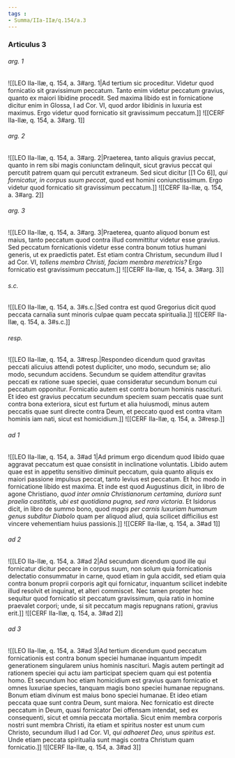 ```yaml
---
tags : 
- Summa/IIa-IIæ/q.154/a.3
---
```


### Articulus 3

###### arg. 1
![[LEO IIa-IIæ, q. 154, a. 3#arg. 1|Ad tertium sic proceditur. Videtur quod fornicatio sit gravissimum peccatum. Tanto enim videtur peccatum gravius, quanto ex maiori libidine procedit. Sed maxima libido est in fornicatione dicitur enim in Glossa, I ad Cor. VI, quod ardor libidinis in luxuria est maximus. Ergo videtur quod fornicatio sit gravissimum peccatum.]]
![[CERF IIa-IIæ, q. 154, a. 3#arg. 1]]

###### arg. 2
![[LEO IIa-IIæ, q. 154, a. 3#arg. 2|Praeterea, tanto aliquis gravius peccat, quanto in rem sibi magis coniunctam delinquit, sicut gravius peccat qui percutit patrem quam qui percutit extraneum. Sed sicut dicitur [[1 Co 6]], *qui fornicatur, in corpus suum peccat*, quod est homini coniunctissimum. Ergo videtur quod fornicatio sit gravissimum peccatum.]]
![[CERF IIa-IIæ, q. 154, a. 3#arg. 2]]

###### arg. 3
![[LEO IIa-IIæ, q. 154, a. 3#arg. 3|Praeterea, quanto aliquod bonum est maius, tanto peccatum quod contra illud committitur videtur esse gravius. Sed peccatum fornicationis videtur esse contra bonum totius humani generis, ut ex praedictis patet. Est etiam contra Christum, secundum illud I ad Cor. VI, *tollens membra Christi, faciam membra meretricis?* Ergo fornicatio est gravissimum peccatum.]]
![[CERF IIa-IIæ, q. 154, a. 3#arg. 3]]

###### s.c.
![[LEO IIa-IIæ, q. 154, a. 3#s.c.|Sed contra est quod Gregorius dicit quod peccata carnalia sunt minoris culpae quam peccata spiritualia.]]
![[CERF IIa-IIæ, q. 154, a. 3#s.c.]]

###### resp.
![[LEO IIa-IIæ, q. 154, a. 3#resp.|Respondeo dicendum quod gravitas peccati alicuius attendi potest dupliciter, uno modo, secundum se; alio modo, secundum accidens. Secundum se quidem attenditur gravitas peccati ex ratione suae speciei, quae consideratur secundum bonum cui peccatum opponitur. Fornicatio autem est contra bonum hominis nascituri. Et ideo est gravius peccatum secundum speciem suam peccatis quae sunt contra bona exteriora, sicut est furtum et alia huiusmodi, minus autem peccatis quae sunt directe contra Deum, et peccato quod est contra vitam hominis iam nati, sicut est homicidium.]]
![[CERF IIa-IIæ, q. 154, a. 3#resp.]]

###### ad 1
![[LEO IIa-IIæ, q. 154, a. 3#ad 1|Ad primum ergo dicendum quod libido quae aggravat peccatum est quae consistit in inclinatione voluntatis. Libido autem quae est in appetitu sensitivo diminuit peccatum, quia quanto aliquis ex maiori passione impulsus peccat, tanto levius est peccatum. Et hoc modo in fornicatione libido est maxima. Et inde est quod Augustinus dicit, in libro de agone Christiano, *quod inter omnia Christianorum certamina, duriora sunt praelia castitatis, ubi est quotidiana pugna, sed rara victoria*. Et Isidorus dicit, in libro de summo bono, quod *magis per carnis luxuriam humanum genus subditur Diabolo* quam per aliquod aliud, quia scilicet difficilius est vincere vehementiam huius passionis.]]
![[CERF IIa-IIæ, q. 154, a. 3#ad 1]]

###### ad 2
![[LEO IIa-IIæ, q. 154, a. 3#ad 2|Ad secundum dicendum quod ille qui fornicatur dicitur peccare in corpus suum, non solum quia fornicationis delectatio consummatur in carne, quod etiam in gula accidit, sed etiam quia contra bonum proprii corporis agit qui fornicatur, inquantum scilicet indebite illud resolvit et inquinat, et alteri commiscet. Nec tamen propter hoc sequitur quod fornicatio sit peccatum gravissimum, quia ratio in homine praevalet corpori; unde, si sit peccatum magis repugnans rationi, gravius erit.]]
![[CERF IIa-IIæ, q. 154, a. 3#ad 2]]

###### ad 3
![[LEO IIa-IIæ, q. 154, a. 3#ad 3|Ad tertium dicendum quod peccatum fornicationis est contra bonum speciei humanae inquantum impedit generationem singularem unius hominis nascituri. Magis autem pertingit ad rationem speciei qui actu iam participat speciem quam qui est potentia homo. Et secundum hoc etiam homicidium est gravius quam fornicatio et omnes luxuriae species, tanquam magis bono speciei humanae repugnans. Bonum etiam divinum est maius bono speciei humanae. Et ideo etiam peccata quae sunt contra Deum, sunt maiora. Nec fornicatio est directe peccatum in Deum, quasi fornicator Dei offensam intendat, sed ex consequenti, sicut et omnia peccata mortalia. Sicut enim membra corporis nostri sunt membra Christi, ita etiam et spiritus noster est unum cum Christo, secundum illud I ad Cor. VI, *qui adhaeret Deo, unus spiritus est*. Unde etiam peccata spiritualia sunt magis contra Christum quam fornicatio.]]
![[CERF IIa-IIæ, q. 154, a. 3#ad 3]]

